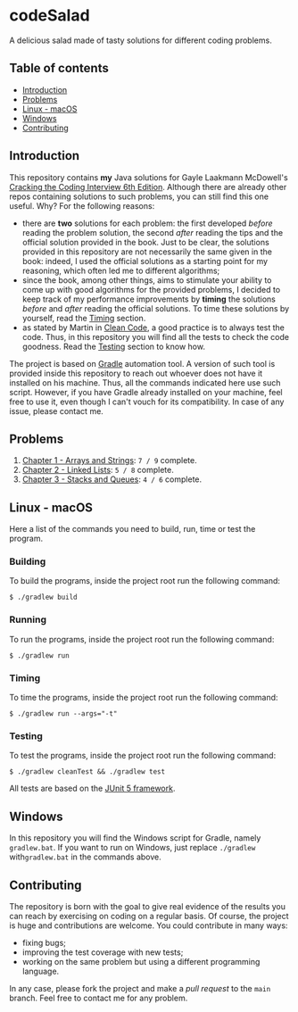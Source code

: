 # codeSalad

A delicious salad made of tasty solutions for different coding problems.

## Table of contents

- [Introduction](#introduction)
- [Problems](#problems)
- [Linux - macOS](#linux---macos)
- [Windows](#windows)
- [Contributing](#contributing)

## Introduction

This repository contains **my** Java solutions for Gayle Laakmann McDowell's [Cracking the Coding Interview 6th Edition](https://www.amazon.it/Cracking-Coding-Interview-Programming-Questions/dp/0984782850). Although there are already other repos containing solutions to such problems, you can still find this one useful. Why? For the following reasons:

- there are **two** solutions for each problem: the first developed *before* reading the problem solution, the second *after* reading the tips and the official solution provided in the book. Just to be clear, the solutions provided in this repository are not necessarily the same given in the book: indeed, I used the official solutions as a starting point for my reasoning, which often led me to different algorithms;
- since the book, among other things, aims to stimulate your ability to come up with good algorithms for the provided problems, I decided to keep track of my performance improvements by **timing** the solutions *before* and *after* reading the official solutions. To time these solutions by yourself, read the [Timing](#timing) section. 
- as stated by Martin in [Clean Code](https://www.amazon.it/Clean-Code-Handbook-Software-Craftsmanship/dp/0132350882), a good practice is to always test the code. Thus, in this repository you will find all the tests to check the code goodness. Read the [Testing](#testing) section to know how.

The project is based on [Gradle](https://github.com/gradle/gradle) automation tool. A version of such tool is provided inside this repository to reach out whoever does not have it installed on his machine. Thus, all the commands indicated here use such script. However, if you have Gradle already installed on your machine, feel free to use it, even though I can't vouch for its compatibility. In case of any issue, please contact me.

## Problems

1. [Chapter 1 - Arrays and Strings](src/code/chapter01): `7 / 9`  complete.
1. [Chapter 2 - Linked Lists](src/code/chapter02): `5 / 8`  complete.
1. [Chapter 3 - Stacks and Queues](src/code/chapter03): `4 / 6`  complete.

## Linux - macOS

Here a list of the commands you need to build, run, time or test the program.

### Building

To build the programs, inside the project root run the following command:

```shell
$ ./gradlew build
```

### Running

To run the programs, inside the project root run the following command:

```shell
$ ./gradlew run
```

### Timing

To time the programs, inside the project root run the following command:

```shell
$ ./gradlew run --args="-t"
```

### Testing

To test the programs, inside the project root run the following command:

```shell
$ ./gradlew cleanTest && ./gradlew test
```

All tests are based on the [JUnit 5 framework](https://github.com/junit-team/junit5).

## Windows

In this repository you will find the Windows script for Gradle, namely `gradlew.bat`. If you want to run on Windows, just replace `./gradlew` with`gradlew.bat` in the commands above.

## Contributing

The repository is born with the goal to give real evidence of the results you can reach by exercising on coding on a regular basis. Of course, the project is huge and contributions are welcome. You could contribute in many ways:

- fixing bugs;
- improving the test coverage with new tests;  
- working on the same problem but using a different programming language.

In any case, please fork the project and make a *pull request* to the `main` branch. Feel free to contact me for any problem.